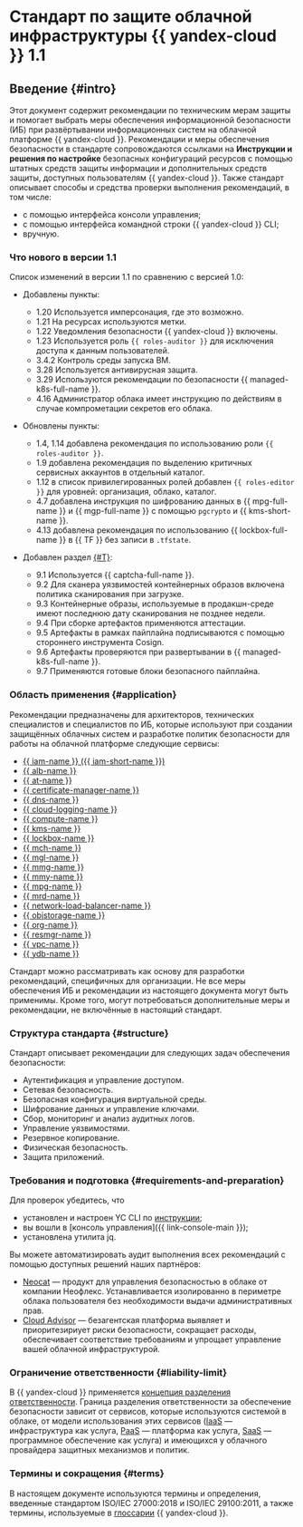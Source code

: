 # Стандарт по защите облачной инфраструктуры {{ yandex-cloud }} 1.1

## Введение {#intro}

Этот документ содержит рекомендации по техническим мерам защиты и помогает выбрать меры обеспечения информационной безопасности (ИБ) при развёртывании информационных систем на облачной платформе {{ yandex-cloud }}.
Рекомендации и меры обеспечения безопасности в стандарте сопровождаются ссылками на **Инструкции и решения по настройке** безопасных конфигураций ресурсов с помощью штатных средств защиты информации и дополнительных средств защиты, доступных пользователям {{ yandex-cloud }}.
Также стандарт описывает способы и средства проверки выполнения рекомендаций, в том числе:

* с помощью интерфейса консоли управления;
* с помощью интерфейса командной строки {{ yandex-cloud }} CLI;
* вручную.

### Что нового в версии 1.1

Список изменений в версии 1.1 по сравнению с версией 1.0:

* Добавлены пункты:

  * 1.20 Используется имперсонация, где это возможно.
  * 1.21 На ресурсах используются метки.
  * 1.22 Уведомления безопасности {{ yandex-cloud }} включены.
  * 1.23 Используется роль `{{ roles-auditor }}` для исключения доступа к данным пользователей.
  * 3.4.2 Контроль среды запуска ВМ.
  * 3.28 Используется антивирусная защита.
  * 3.29 Используются рекомендации по безопасности {{ managed-k8s-full-name }}.
  * 4.16 Администратор облака имеет инструкцию по действиям в случае компрометации секретов его облака.
  
* Обновлены пункты:

  * 1.4, 1.14 добавлена рекомендация по использованию роли `{{ roles-auditor }}`.
  * 1.9 добавлена рекомендация по выделению критичных сервисных аккаунтов в отдельный каталог.
  * 1.12 в список привилегированных ролей добавлен `{{ roles-editor }}` для уровней: организация, облако, каталог.
  * 4.7 добавлена инструкция по шифрованию данных в {{ mpg-full-name }} и {{ mgp-full-name }} с помощью `pgcrypto` и {{ kms-short-name }}.
  * 4.13 добавлена рекомендация по использованию {{ lockbox-full-name }} в {{ TF }} без записи в `.tfstate`.

* Добавлен раздел [{#T}](../../../security/standard/app-security.md):

  * 9.1 Используется {{ captcha-full-name }}.
  * 9.2 Для сканера уязвимостей контейнерных образов включена политика сканирования при загрузке.
  * 9.3 Контейнерные образы, используемые в продакшн-среде имеют последнюю дату сканирования не позднее недели.
  * 9.4 При сборке артефактов применяются аттестации.
  * 9.5 Артефакты в рамках пайплайна подписываются с помощью стороннего инструмента Cosign.
  * 9.6 Артефакты проверяются при развертывании в {{ managed-k8s-full-name }}.
  * 9.7 Применяются готовые блоки безопасного пайплайна.

### Область применения {#application}

Рекомендации предназначены для архитекторов, технических специалистов и специалистов по ИБ, которые используют при создании защищённых облачных систем и разработке политик безопасности для работы на облачной платформе следующие сервисы:

* [{{ iam-name }} ({{ iam-short-name }})](../../../iam/)
* [{{ alb-name }}](../../../application-load-balancer/)
* [{{ at-name }}](../../../audit-trails/)
* [{{ certificate-manager-name }}](../../../certificate-manager/)
* [{{ dns-name }}](../../../dns/)
* [{{ cloud-logging-name }}](../../../logging/)
* [{{ compute-name }}](../../../compute/)
* [{{ kms-name }}](../../../kms/)
* [{{ lockbox-name }}](../../../lockbox/)
* [{{ mch-name }}](../../../managed-clickhouse/)
* [{{ mgl-name }}](../../../managed-gitlab/)
* [{{ mmg-name }}](../../../managed-mongodb/)
* [{{ mmy-name }}](../../../managed-mysql/)
* [{{ mpg-name }}](../../../managed-postgresql/)
* [{{ mrd-name }}](../../../managed-redis/)
* [{{ network-load-balancer-name }}](../../../network-load-balancer/)
* [{{ objstorage-name }}](../../../storage/)
* [{{ org-name }}](../../../organization/)
* [{{ resmgr-name }}](../../../resource-manager/)
* [{{ vpc-name }}](../../../vpc/)
* [{{ ydb-name }}](../../../ydb/)

Стандарт можно рассматривать как основу для разработки рекомендаций, специфичных для организации. Не все меры обеспечения ИБ и рекомендации из настоящего документа могут быть применимы. Кроме того, могут потребоваться дополнительные меры и рекомендации, не включённые в настоящий стандарт.

### Структура стандарта {#structure}

Стандарт описывает рекомендации для следующих задач обеспечения безопасности:
* Аутентификация и управление доступом.
* Сетевая безопасность.
* Безопасная конфигурация виртуальной среды.
* Шифрование данных и управление ключами.
* Сбор, мониторинг и анализ аудитных логов.
* Управление уязвимостями.
* Резервное копирование.
* Физическая безопасность.
* Защита приложений.

### Требования и подготовка {#requirements-and-preparation}

Для проверок убедитесь, что
* установлен и настроен YC CLI по [инструкции](../../../cli/quickstart.md);
* вы вошли в [консоль управления]({{ link-console-main }});
* установлена утилита jq.

Вы можете автоматизировать аудит выполнения всех рекомендаций с помощью доступных решений наших партнёров:
* [Neocat](/marketplace/products/neoflex/neocat) — продукт для управления безопасностью в облаке от компании Неофлекс. Устанавливается изолированно в периметре облака пользователя без необходимости выдачи административных прав.
* [Cloud Advisor](/blog/posts/2021/03/cloud-advisor-review) — безагентская платформа выявляет и приоритезириует риски безопасности, сокращает расходы, обеспечивает соответствие требованиям и упрощает управление вашей облачной инфраструктурой.

### Ограничение ответственности {#liability-limit}

В {{ yandex-cloud }} применяется [концепция разделения ответственности](/security/shared-responsibility). Граница разделения ответственности за обеспечение безопасности зависит от сервисов, которые используются системой в облаке, от модели использования этих сервисов ([IaaS](/blog/posts/2022/01/iaas) — инфраструктура как услуга, [PaaS](/blog/posts/2023/03/paas) — платформа как услуга, [SaaS](/blog/posts/2023/03/saas) — программное обеспечение как услуга) и имеющихся у облачного провайдера защитных механизмов и политик.

### Термины и сокращения {#terms}

В настоящем документе используются термины и определения, введенные стандартом ISO/IEC 27000:2018 и ISO/IEC 29100:2011, а также термины, используемые в [глоссарии](../../../glossary/) {{ yandex-cloud }}.
